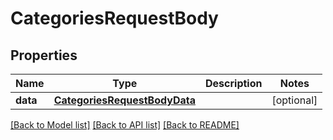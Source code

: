# CategoriesRequestBody

## Properties
Name | Type | Description | Notes
------------ | ------------- | ------------- | -------------
**data** | [**CategoriesRequestBodyData**](CategoriesRequestBodyData.md) |  | [optional] 

[[Back to Model list]](../README.md#documentation-for-models) [[Back to API list]](../README.md#documentation-for-api-endpoints) [[Back to README]](../README.md)

